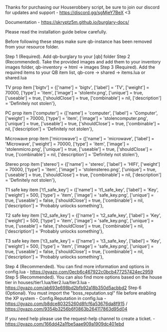 Thanks for purchasing our Houserobbery script, be sure to join our discord for updates and support - https://discord.gg/sgMjeY7BeX <3

Documentation - https://skryptz5m.github.io/burglary-docs/

Please read the installation guide below carefully.

Before following these steps make sure qb-instance has been removed from your resource folder. 

Step 1 (Required). Add qb-burglary to your [qb] folder
Step 2 (Recommended). Take the provided images and add them to your inventory images folder, qb-inventory -> html -> images
Step 3 (Required). Add the required items to your QB item list, qb-core -> shared -> items.lua or shared.lua

TV prop item
['bigtv'] 				 	     = {['name'] = 'bigtv', 			  	  		['label'] = 'TV', 						['weight'] = 70000, 	['type'] = 'item', 		['image'] = 'stolentv.png', 			['unique'] = true, 		['useable'] = true, 	['shouldClose'] = true,	   ['combinable'] = nil,   ['description'] = 'Definitely not stolen'},

PC prop item
['computer'] 				 	 = {['name'] = 'computer', 			  	  		['label'] = 'Computer', 				['weight'] = 70000, 	['type'] = 'item', 		['image'] = 'stolencomputer.png', 		['unique'] = true, 		['useable'] = true, 	['shouldClose'] = true,	   ['combinable'] = nil,   ['description'] = 'Definitely not stolen'},

Microwave prop item
['microwave'] 				 	 = {['name'] = 'microwave', 			  	  	['label'] = 'Microwave', 				['weight'] = 70000, 	['type'] = 'item', 		['image'] = 'stolenmicro.png', 			['unique'] = true, 		['useable'] = true, 	['shouldClose'] = true,	   ['combinable'] = nil,   ['description'] = 'Definitely not stolen'},

Stereo prop item
['stereo'] 				 	     = {['name'] = 'stereo', 			  	  		['label'] = 'HIFI', 					['weight'] = 70000, 	['type'] = 'item', 		['image'] = 'stolenstereo.png', 		['unique'] = true, 		['useable'] = true, 	['shouldClose'] = true,	   ['combinable'] = nil,   ['description'] = 'Definitely not stolen'},

T1 safe key item
['t1_safe_key'] 			 	 = {['name'] = 't1_safe_key', 			 		['label'] = 'Key', 		['weight'] = 500, 		['type'] = 'item', 		['image'] = 'safe_key.png', 			['unique'] = true, 		['useable'] = false, 	['shouldClose'] = true,	   ['combinable'] = nil,   ['description'] = 'Probably unlocks something'},

T2 safe key item
['t2_safe_key'] 			 	 = {['name'] = 't2_safe_key', 			 		['label'] = 'Key', 		['weight'] = 500, 		['type'] = 'item', 		['image'] = 'safe_key.png', 			['unique'] = true, 		['useable'] = false, 	['shouldClose'] = true,	   ['combinable'] = nil,   ['description'] = 'Probably unlocks something'},

T3 safe key item
['t3_safe_key'] 			 	 = {['name'] = 't3_safe_key', 			 		['label'] = 'Key', 		['weight'] = 500, 		['type'] = 'item', 		['image'] = 'safe_key.png', 			['unique'] = true, 		['useable'] = false, 	['shouldClose'] = true,	   ['combinable'] = nil,   ['description'] = 'Probably unlocks something'},

Step 4 (Recommended). You can find more information and options in config.lua - https://gyazo.com/0ecb6c467922c0bcb477257424ec2959
Step 5 (Recommended). You can also find more options based on the house tier in houses/tier1.lua/tier2.lua/tier3.lua - https://gyazo.com/ab693e698bd2bfb92a18b350d5acbbd2
Step 6 (Optional). You must import the "boss_reputation.sql" file before enabling the XP system - Config.Reputation in config.lua - https://gyazo.com/b8dce80325260d8fcf6a53676da8f915 / https://gyazo.com/9354b3256b6f0863b264117863d95d04

If you need help please use the request-help channel to create a ticket. - https://gyazo.com/166dd42a1fbe5aae909a1909dc401ebd
